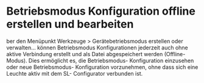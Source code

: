 # Betriebsmodus Konfiguration offline erstellen und bearbeiten

ber den Menüpunkt Werkzeuge > Gerätebetriebsmodus erstellen oder verwalten… können Betriebsmodus Konfigurationen jederzeit auch ohne aktive Verbindung erstellt und als Datei abgespeichert werden (Offline- Modus).
Dies ermöglicht es, die Betriebsmodus- Konfiguration einzusehen oder neue Betriebsmodus- Konfiguration vorzunehmen, ohne dass sich eine Leuchte aktiv mit dem SL- Configurator verbunden ist.
